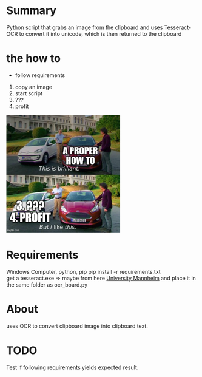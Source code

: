 # Summary
Python script that grabs an image from the clipboard 
and uses Tesseract-OCR to convert it into unicode, 
which is then returned to the clipboard

# the how to
- follow requirements

1. copy an image
2. start script
3. ???
4. profit

![this is brilliant, but i like this meme](readme/2021-02-18-23-40-57.png)

# Requirements
Windows Computer, python, pip 
pip install -r requirements.txt  
get a tesseract.exe => maybe from here [University Mannheim](https://github.com/UB-Mannheim/tesseract/wiki)
and place it in the same folder as ocr_board.py 

# About
uses OCR to convert clipboard image into clipboard text.

# TODO
Test if following requirements yields expected result.
